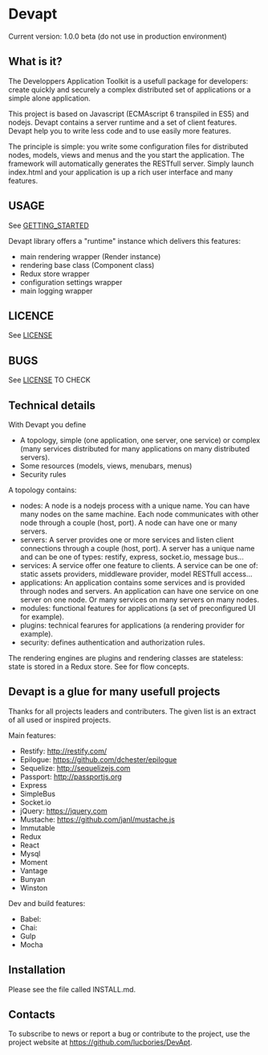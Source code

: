 # Devapt

Current version: 1.0.0 beta (do not use in production environment)


## What is it?

The Developpers Application Toolkit is a usefull package for developers:
create quickly and securely a complex distributed set of applications or a simple alone application. 

This project is based on Javascript (ECMAscript 6 transpiled in ES5) and nodejs.
Devapt contains a server runtime and a set of client features.
Devapt help you to write less code and to use easily more features.

The principle is simple: you write some configuration files for distributed nodes, models, views and menus and the you start the application.
The framework will automatically generates the RESTfull server.
Simply launch index.html and your application is up a rich user interface and many features.


## USAGE

See [GETTING_STARTED](https://github.com/lucbories/Devapt/tree/master/docs/GETTING_STARTED.md)

Devapt library offers a "runtime" instance which delivers this features:
* main rendering wrapper (Render instance)
* rendering base class (Component class)
* Redux store wrapper
* configuration settings wrapper
* main logging wrapper


## LICENCE

See [LICENSE](https://github.com/lucbories/Devapt/tree/master/LICENSE)


## BUGS

See [LICENSE](https://github.com/lucbories/Devapt/issues) TO CHECK


## Technical details

With Devapt you define 
* A topology, simple (one application, one server, one service) or complex (many services distributed for many applications on many distributed servers).
* Some resources (models, views, menubars, menus)
* Security rules

A topology contains:
* nodes: A node is a nodejs process with a unique name. You can have many nodes on the same machine.
Each node communicates with other node through a couple (host, port).
A node can have one or many servers.
* servers: A server provides one or more services and listen client connections through a couple (host, port).
A server has a unique name and can be one of types: restify, express, socket.io, message bus...
* services: A service offer one feature to clients. A service can be one of: static assets providers, middleware provider, model RESTfull access...
* applications: An application contains some services and is provided through nodes and servers.
An application can have one service on one server on one node.
Or many services on many servers on many nodes.
* modules: functional features for applications (a set of preconfigured UI for example).
* plugins: technical fearures for applications (a rendering provider for example).
* security: defines authentication and authorization rules.

The rendering engines are plugins and rendering classes are stateless: state is stored in a Redux store.
See []() for flow concepts.


## Devapt is a glue for many usefull projects
Thanks for all projects leaders and contributers.
The given list is an extract of all used or inspired projects.

Main features:
* Restify: http://restify.com/
* Epilogue: https://github.com/dchester/epilogue
* Sequelize: http://sequelizejs.com
* Passport: http://passportjs.org
* Express
* SimpleBus
* Socket.io
* jQuery: https://jquery.com
* Mustache: https://github.com/janl/mustache.js
* Immutable
* Redux
* React
* Mysql
* Moment
* Vantage
* Bunyan
* Winston

Dev and build features:
* Babel:
* Chai:
* Gulp
* Mocha



Installation
------------

Please see the file called INSTALL.md.


Contacts
--------

To subscribe to news or report a bug or contribute to the project, use the project website at https://github.com/lucbories/DevApt.
